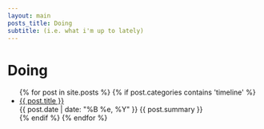 ```yaml
---
layout: main
posts_title: Doing
subtitle: (i.e. what i'm up to lately)
---
```

<div class="content">
	<h1>Doing</h1>
	<ul class="listing list-unstyled">
		{% for post in site.posts %}
		{% if post.categories contains 'timeline' %}
			<li>
		  		<a href="{{ BASE_PATH }}{{ post.url }}">{{ post.title }}</a> <br/>
					<span class="post-date">{{ post.date | date: "%B %e, %Y" }}</span>
	  			<span class="post-summary">{{ post.summary }}</span>
	  	</li>
		{% endif %}
	{% endfor %}
	</ul>
</div>
